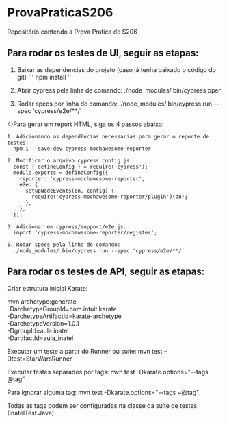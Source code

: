 # ProvaPraticaS206
Repositório contendo a Prova Pratica de S206

## Para rodar os testes de UI, seguir as etapas:

1) Baixar as dependencias do projeto (caso já tenha baixado o código do git)
'''
npm install
'''
2) Abrir cypress pela linha de comando:
./node_modules/.bin/cypress open

3) Rodar specs por linha de comando:
./node_modules/.bin/cypress run --spec 'cypress/e2e/**/'

4)Para gerar um report HTML, siga os 4 passos abaixo:

    1. Adicionando as dependências necessárias para gerar o reporte de testes:
      npm i --save-dev cypress-mochawesome-reporter
	
    2. Modificar o arquivo cypress.config.js:
      const { defineConfig } = require('cypress');
      module.exports = defineConfig({
        reporter: 'cypress-mochawesome-reporter',
        e2e: {
          setupNodeEvents(on, config) {
            require('cypress-mochawesome-reporter/plugin')(on);
          },
        },
      });

    3. Adicionar em cypress/support/e2e.js:
      import 'cypress-mochawesome-reporter/register';
    
    5. Rodar specs pela linha de comando:
      ./node_modules/.bin/cypress run --spec 'cypress/e2e/**/'

## Para rodar os testes de API, seguir as etapas:

Criar estrutura inicial Karate:

mvn archetype:generate \
-DarchetypeGroupId=com.intuit.karate \
-DarchetypeArtifactId=karate-archetype \
-DarchetypeVersion=1.0.1 \
-DgroupId=aula.inatel \
-DartifactId=aula_inatel

Executar um teste a partir do Runner ou suíte:
mvn test –Dtest=StarWarsRunner

Executar testes separados por tags:
mvn test -Dkarate.options="--tags @tag”

Para ignorar alguma tag:
mvn test -Dkarate.options="--tags ~@tag" 

Todas as tags podem ser configuradas na classe da suíte de testes. (InatelTest.Java)
